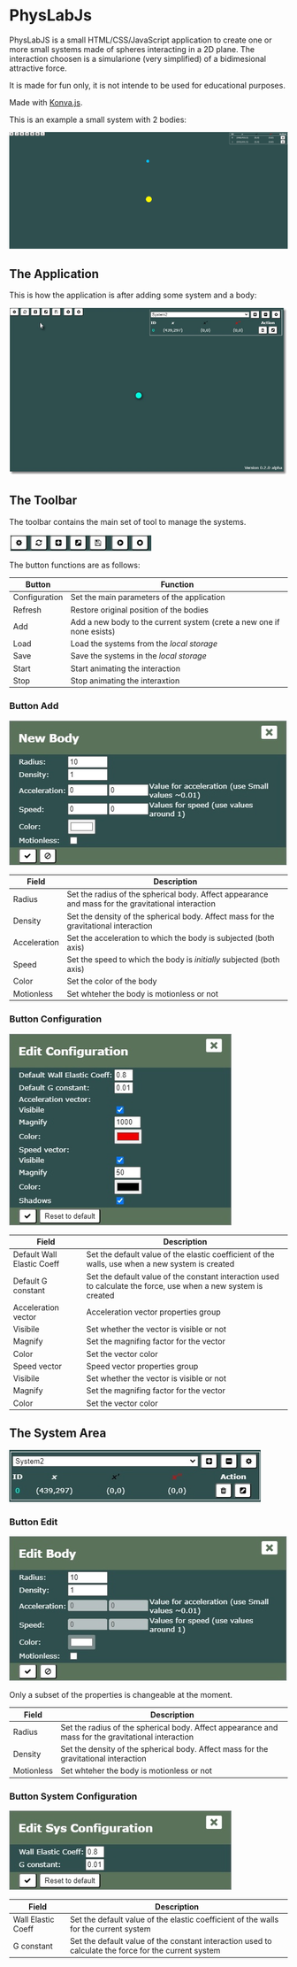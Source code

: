 # PhysLabJs

PhysLabJS is a small HTML/CSS/JavaScript application to create one or more small systems made of spheres interacting in a 2D plane. The interaction choosen is a simularione (very simplified) of a bidimesional attractive force.

It is made for fun only, it is not intende to be used for educational purposes.

Made with [Konva.js](https://konvajs.org/).

This is an example a small system with 2 bodies:

![Animation](img/tutorialanim.gif)

## The Application

This is how the application is after adding some system and a body:

![Main Window](img/screen2.jpg)

## The Toolbar

The toolbar contains the main set of tool to manage the systems.

![Toolbar](img/toolbar.jpg)

The button functions are as follows:

| Button | Function |
|-|-|
| Configuration | Set the main parameters of the application |
| Refresh | Restore original position of the bodies |
| Add | Add a new body to the current system (crete a new one if none esists) |
| Load | Load the systems from the _local storage_ |
| Save | Save the systems in the _local storage_ |
| Start | Start animating the interaction |
| Stop | Stop animating the interaxtion |

### Button Add

![Add](img/newbody.jpg)

| Field | Description |
|-|-|
|Radius|Set the radius of the spherical body. Affect appearance and mass for the gravitational interaction|
|Density|Set the density of the spherical body. Affect mass for the gravitational interaction|
|Acceleration|Set the acceleration to which the body is subjected (both axis)|
|Speed|Set the speed to which the body is _initially_ subjected (both axis)|
|Color|Set the color of the body|
|Motionless|Set whteher the body is motionless or not|

### Button Configuration

![Config](img/editconf.jpg)

| Field | Description |
|-|-|
|Default Wall Elastic Coeff|Set the default value of the elastic coefficient of the walls, use when a new system is created|
|Default G constant|Set the default value of the constant interaction used to calculate the force, use when a new system is created|
|Acceleration vector|Acceleration vector properties group|
|Visibile|Set whether the vector is visible or not|
|Magnify|Set the magnifing factor for the vector|
|Color|Set the vector color|
|Speed vector|Speed vector properties group|
|Visibile|Set whether the vector is visible or not|
|Magnify|Set the magnifing factor for the vector|
|Color|Set the vector color|

## The System Area

![System Toolbar](img/toolbarsys.jpg)

### Button Edit

![Body Edit](img/editbody.jpg)

Only a subset of the properties is changeable at the moment.

| Field | Description |
|-|-|
|Radius|Set the radius of the spherical body. Affect appearance and mass for the gravitational interaction|
|Density|Set the density of the spherical body. Affect mass for the gravitational interaction|
|Motionless|Set whteher the body is motionless or not|

### Button System Configuration

![System Config](img/editsysconf.jpg)

| Field | Description |
|-|-|
|Wall Elastic Coeff|Set the default value of the elastic coefficient of the walls for the current system|
|G constant|Set the default value of the constant interaction used to calculate the force for the current system|
